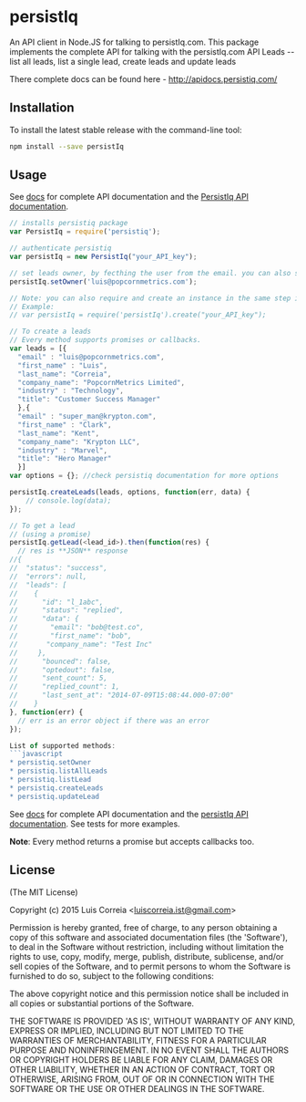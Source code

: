 
# persistIq
    
An API client in Node.JS for talking to persistIq.com. This package implements the complete API for talking with the persistIq.com API Leads -- list all leads, list a single lead, create leads and update leads 

There complete docs can be found here - http://apidocs.persistiq.com/

## Installation

To install the latest stable release with the command-line tool:
```sh
npm install --save persistIq
```

## Usage

See [docs](http://lfceng.github.io/persistIQ/) for complete API documentation and the [PersistIq API documentation](http://apidocs.persistiq.com/).

```javascript
// installs persistiq package
var PersistIq = require('persistiq');

// authenticate persistiq
var persistIq = new PersistIq("your_API_key");

// set leads owner, by fecthing the user from the email. you can also send the specific user id in the createLeads call by addind a parameter 'creator_id': <id>
persistIq.setOwner('luis@popcornmetrics.com');

// Note: you can also require and create an instance in the same step if you would like.
// Example:
// var persistIq = require('persistIq').create("your_API_key");

// To create a leads
// Every method supports promises or callbacks.
var leads = [{
  "email" : "luis@popcornmetrics.com",
  "first_name" : "Luis",
  "last_name": "Correia",
  "company_name": "PopcornMetrics Limited",
  "industry" : "Technology",
  "title": "Customer Success Manager"
  },{
  "email" : "super_man@krypton.com",
  "first_name" : "Clark",
  "last_name": "Kent",
  "company_name": "Krypton LLC",
  "industry" : "Marvel",
  "title": "Hero Manager"
  }]
var options = {}; //check persistiq documentation for more options

persistIq.createLeads(leads, options, function(err, data) {
    // console.log(data);
});

// To get a lead
// (using a promise)
persistIq.getLead(<lead_id>).then(function(res) {
  // res is **JSON** response
//{
//  "status": "success",
//  "errors": null,
//  "leads": [
//    {
//      "id": "l_1abc",
//      "status": "replied",
//      "data": {
//        "email": "bob@test.co",
//        "first_name": "bob",
//       "company_name": "Test Inc"
//     },
//      "bounced": false,
//      "optedout": false,
//      "sent_count": 5,
//      "replied_count": 1,
//      "last_sent_at": "2014-07-09T15:08:44.000-07:00"
//    }
}, function(err) {
  // err is an error object if there was an error
});

List of supported methods:
```javascript
* persistiq.setOwner
* persistiq.listAllLeads
* persistiq.listLead
* persistiq.createLeads
* persistiq.updateLead
```

See [docs](http://lfceng.github.io/persistiq/) for complete API documentation and the [persistIq API documentation](http://apidocs.persistiq.com). See tests for more examples.

__Note__: Every method returns a promise but accepts callbacks too.

## License

(The MIT License)

Copyright (c) 2015 Luis Correia &lt;luiscorreia.ist@gmail.com&gt;

Permission is hereby granted, free of charge, to any person obtaining
a copy of this software and associated documentation files (the
'Software'), to deal in the Software without restriction, including
without limitation the rights to use, copy, modify, merge, publish,
distribute, sublicense, and/or sell copies of the Software, and to
permit persons to whom the Software is furnished to do so, subject to
the following conditions:

The above copyright notice and this permission notice shall be
included in all copies or substantial portions of the Software.

THE SOFTWARE IS PROVIDED 'AS IS', WITHOUT WARRANTY OF ANY KIND,
EXPRESS OR IMPLIED, INCLUDING BUT NOT LIMITED TO THE WARRANTIES OF
MERCHANTABILITY, FITNESS FOR A PARTICULAR PURPOSE AND NONINFRINGEMENT.
IN NO EVENT SHALL THE AUTHORS OR COPYRIGHT HOLDERS BE LIABLE FOR ANY
CLAIM, DAMAGES OR OTHER LIABILITY, WHETHER IN AN ACTION OF CONTRACT,
TORT OR OTHERWISE, ARISING FROM, OUT OF OR IN CONNECTION WITH THE
SOFTWARE OR THE USE OR OTHER DEALINGS IN THE SOFTWARE.
